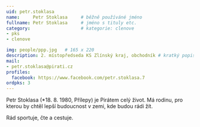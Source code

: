 ```yaml
---
uid: petr.stoklasa
name:     Petr Stoklasa  	# běžně používáné jméno
fullname: Petr Stoklasa  	# jméno s tituly etc.
category:                   # kategorie: clenove
- pks
- clenove

img: people/ppp.jpg   # 165 x 220
description: 2. místopředseda KS Zlínský kraj, obchodník # kratký popis, max 160 znaků
mail:
- petr.stoklasa@pirati.cz
profiles:
  facebook: https://www.facebook.com/petr.stoklasa.7
ordpks: 3
---
```


Petr Stoklasa (*18. 8. 1980, Přílepy) je Pirátem celý život. Má rodinu, pro kterou by chtěl lepší budoucnost v zemi, kde budou rádi žít.

Rád sportuje, čte a cestuje.
